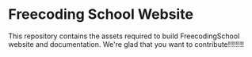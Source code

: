 # Freecoding School Website


This repository contains the assets required to build FreecodingSchool website and documentation. We're glad that you want to contribute!!!!!!!!
